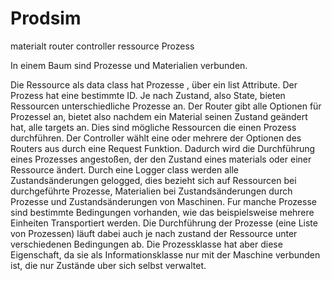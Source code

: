 # Prodsim

materialt 
router 
controller 
ressource
Prozess

In einem Baum sind Prozesse und Materialien verbunden. 

Die Ressource als data class hat Prozesse , über ein list Attribute. 
Der Prozess hat eine bestimmte ID.  Je nach Zustand, also State, bieten Ressourcen unterschiedliche Prozesse an. 
Der Router gibt alle Optionen für Prozessel an, bietet also nachdem ein Material seinen Zustand geändert hat, alle targets an. Dies sind mögliche Ressourcen die einen Prozess durchführen.
Der Controller wählt eine oder mehrere der Optionen des Routers aus durch eine Request Funktion. Dadurch wird die Durchführung eines Prozesses angestoßen, der den Zustand eines materials oder einer Ressource ändert. 
Durch eine Logger class werden alle Zustandsänderungen gelogged, dies bezieht sich auf Ressourcen bei durchgeführte Prozesse, Materialien bei Zustandsänderungen durch Prozesse und Zustandsänderungen von Maschinen.
Fur manche Prozesse sind bestimmte Bedingungen vorhanden, wie das beispielsweise mehrere Einheiten Transportiert werden. Die Durchführung der Prozesse (eine Liste von Prozessen) läuft dabei auch je nach zustand der Ressource  unter verschiedenen Bedingungen ab. Die Prozessklasse hat aber diese Eigenschaft, da sie als Informationsklasse nur mit der Maschine verbunden ist, die nur Zustände uber sich selbst verwaltet.